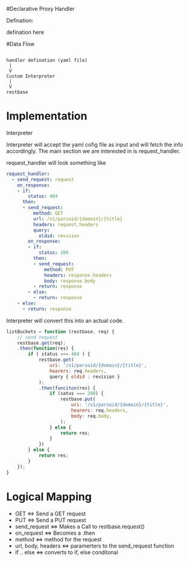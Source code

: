 #Declarative Proxy Handler

Defination:

defination here

#Data Flow

```

handler defination (yaml file)
 |
 V
Custom Interpreter
 |
 V
restbase

```
# Implementation

Interpreter

Interpreter will accept the yaml cofig file as input and will fetch the info accordingly. The main section we are interested in is request_handler. 

request_handler will look something like 

```yaml
request_handler:
  - send_request: request
    on_response:
    - if:
        status: 404
      then:
      - send_request:
          method: GET
          url: /v1/parsoid/{domain}/{title}
          headers: request.headers
          query:
            oldid: revision
        on_response:
        - if:
            status: 200
          then: 
          - send_request:
              method: PUT
              headers: response.headers
              body: response.body
          - return: response
        - else:
          - return: response
    - else:
      - return: response
```
Interpreter will convert this into an actual code.

```javascript
listBuckets = function (restbase, req) {
    // send request
    restbase.get(req);
    .then(function(res) {
        if ( status === 404 ) {
            restbase.get(
                uri: '/v1/parsoid/{domain}/{title}',
                hearers: req.headers,
                query { oldid : revision }
            );
            .then(funciton(res) {
                if (satus === 200) {
                    restbase.put(
                        uri: '/v1/parsoid/{domain}/{title}',
                        hearers: req.headers,
                        body: req.body,
                    );
                } else {
                    return res;
                }
            })
        } else {
            return res;
        }
    });
}
```

# Logical Mapping

* GET <=> Send a GET request
* PUT <=> Send a PUT request
* send_request <=> Makes a Call to restbase.request()
* on_request <=> Becomes a .then
* method <=> method for the request
* url, body, headers <=> paramerters to the send_request function
* if .. else <=> converts to if, else conditonal